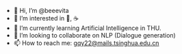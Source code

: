 - 👋 Hi, I’m @beeevita
- 👀 I’m interested in 🎵, ☕️
- 🌱 I’m currently learning Artificial Intelligence in THU.
- 💞️ I’m looking to collaborate on NLP (Dialogue generation)
- 📫 How to reach me: gqy22@mails.tsinghua.edu.cn

<!---
beeevita/beeevita is a ✨ special ✨ repository because its `README.md` (this file) appears on your GitHub profile.
You can click the Preview link to take a look at your changes.
--->

